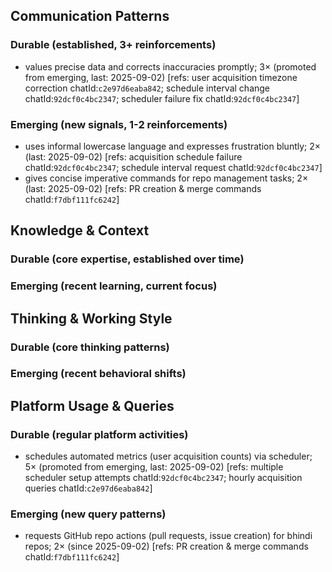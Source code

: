## Communication Patterns
### Durable (established, 3+ reinforcements)
- values precise data and corrects inaccuracies promptly; 3× (promoted from emerging, last: 2025-09-02) [refs: user acquisition timezone correction chatId:`c2e97d6eaba842`; schedule interval change chatId:`92dcf0c4bc2347`; scheduler failure fix chatId:`92dcf0c4bc2347`]

### Emerging (new signals, 1-2 reinforcements)
- uses informal lowercase language and expresses frustration bluntly; 2× (last: 2025-09-02) [refs: acquisition schedule failure chatId:`92dcf0c4bc2347`; schedule interval request chatId:`92dcf0c4bc2347`]
- gives concise imperative commands for repo management tasks; 2× (last: 2025-09-02) [refs: PR creation & merge commands chatId:`f7dbf111fc6242`]

## Knowledge & Context
### Durable (core expertise, established over time)

### Emerging (recent learning, current focus)

## Thinking & Working Style
### Durable (core thinking patterns)

### Emerging (recent behavioral shifts)

## Platform Usage & Queries
### Durable (regular platform activities)
- schedules automated metrics (user acquisition counts) via scheduler; 5× (promoted from emerging, last: 2025-09-02) [refs: multiple scheduler setup attempts chatId:`92dcf0c4bc2347`; hourly acquisition queries chatId:`c2e97d6eaba842`]

### Emerging (new query patterns)
- requests GitHub repo actions (pull requests, issue creation) for bhindi repos; 2× (since 2025-09-02) [refs: PR creation & merge commands chatId:`f7dbf111fc6242`]
